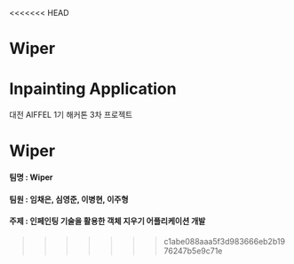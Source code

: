 <<<<<<< HEAD
# Wiper
Inpainting Application
=======
대전 AIFFEL 1기 해커톤 3차 프로젝트
# Wiper
#### 팀명 : Wiper
#### 팀원 : 임채은, 심영준, 이병현, 이주형
#### 주제 : 인페인팅 기술을 활용한 객체 지우기 어플리케이션 개발
>>>>>>> c1abe088aaa5f3d983666eb2b1976247b5e9c71e
